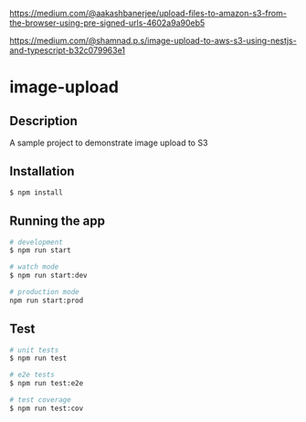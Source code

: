 https://medium.com/@aakashbanerjee/upload-files-to-amazon-s3-from-the-browser-using-pre-signed-urls-4602a9a90eb5

https://medium.com/@shamnad.p.s/image-upload-to-aws-s3-using-nestjs-and-typescript-b32c079963e1

# image-upload

## Description

A sample project to demonstrate image upload to S3

## Installation

```bash
$ npm install
```

## Running the app

```bash
# development
$ npm run start

# watch mode
$ npm run start:dev

# production mode
npm run start:prod
```

## Test

```bash
# unit tests
$ npm run test

# e2e tests
$ npm run test:e2e

# test coverage
$ npm run test:cov
```

